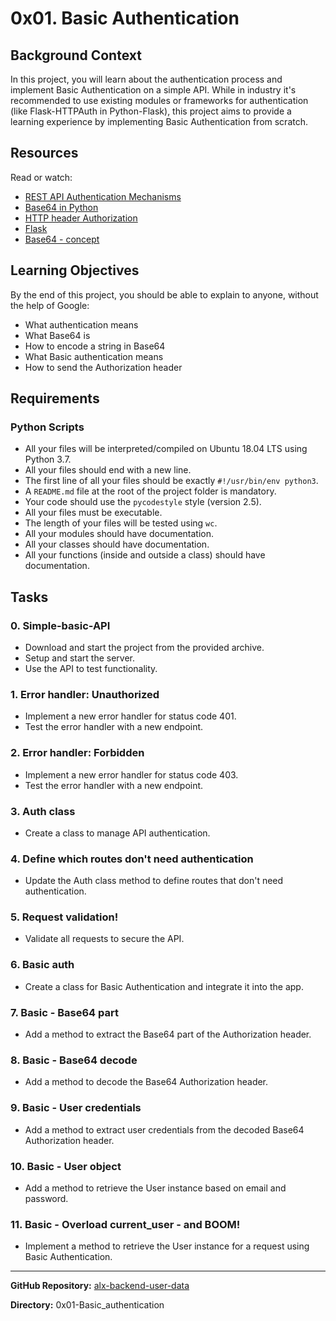 # 0x01. Basic Authentication

## Background Context
In this project, you will learn about the authentication process and implement Basic Authentication on a simple API. While in industry it's recommended to use existing modules or frameworks for authentication (like Flask-HTTPAuth in Python-Flask), this project aims to provide a learning experience by implementing Basic Authentication from scratch.

## Resources
Read or watch:
- [REST API Authentication Mechanisms](https://www.restapitutorial.com/lessons/restapi-authentication.html)
- [Base64 in Python](https://docs.python.org/3/library/base64.html)
- [HTTP header Authorization](https://developer.mozilla.org/en-US/docs/Web/HTTP/Headers/Authorization)
- [Flask](https://flask.palletsprojects.com/)
- [Base64 - concept](https://en.wikipedia.org/wiki/Base64)

## Learning Objectives
By the end of this project, you should be able to explain to anyone, without the help of Google:
- What authentication means
- What Base64 is
- How to encode a string in Base64
- What Basic authentication means
- How to send the Authorization header

## Requirements
### Python Scripts
- All your files will be interpreted/compiled on Ubuntu 18.04 LTS using Python 3.7.
- All your files should end with a new line.
- The first line of all your files should be exactly `#!/usr/bin/env python3`.
- A `README.md` file at the root of the project folder is mandatory.
- Your code should use the `pycodestyle` style (version 2.5).
- All your files must be executable.
- The length of your files will be tested using `wc`.
- All your modules should have documentation.
- All your classes should have documentation.
- All your functions (inside and outside a class) should have documentation.

## Tasks
### 0. Simple-basic-API
- Download and start the project from the provided archive.
- Setup and start the server.
- Use the API to test functionality.

### 1. Error handler: Unauthorized
- Implement a new error handler for status code 401.
- Test the error handler with a new endpoint.

### 2. Error handler: Forbidden
- Implement a new error handler for status code 403.
- Test the error handler with a new endpoint.

### 3. Auth class
- Create a class to manage API authentication.

### 4. Define which routes don't need authentication
- Update the Auth class method to define routes that don't need authentication.

### 5. Request validation!
- Validate all requests to secure the API.

### 6. Basic auth
- Create a class for Basic Authentication and integrate it into the app.

### 7. Basic - Base64 part
- Add a method to extract the Base64 part of the Authorization header.

### 8. Basic - Base64 decode
- Add a method to decode the Base64 Authorization header.

### 9. Basic - User credentials
- Add a method to extract user credentials from the decoded Base64 Authorization header.

### 10. Basic - User object
- Add a method to retrieve the User instance based on email and password.

### 11. Basic - Overload current_user - and BOOM!
- Implement a method to retrieve the User instance for a request using Basic Authentication.

---

**GitHub Repository:** [alx-backend-user-data](https://github.com/KelvinoKing/alx-backend-user-data)

**Directory:** 0x01-Basic_authentication
